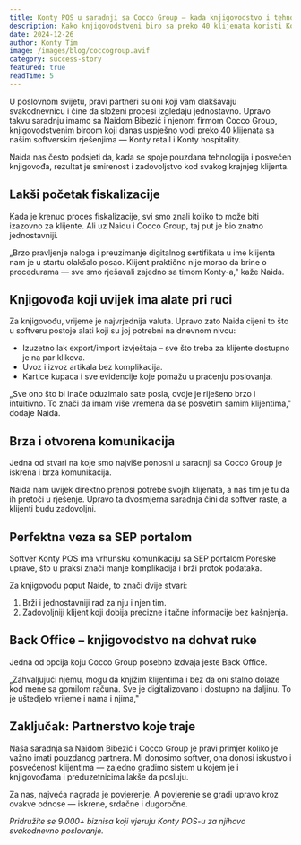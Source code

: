 ```yaml
---
title: Konty POS u saradnji sa Cocco Group — kada knjigovodstvo i tehnologija dišu zajedno
description: Kako knjigovodstveni biro sa preko 40 klijenata koristi Konty POS za jednostavniju fiskalizaciju, brži rad i zadovoljnije klijente.
date: 2024-12-26
author: Konty Tim
image: /images/blog/coccogroup.avif
category: success-story
featured: true
readTime: 5
---
```


U poslovnom svijetu, pravi partneri su oni koji vam olakšavaju svakodnevnicu i čine da složeni procesi izgledaju jednostavno. Upravo takvu saradnju imamo sa Naidom Bibezić i njenom firmom Cocco Group, knjigovodstvenim biroom koji danas uspješno vodi preko 40 klijenata sa našim softverskim rješenjima — Konty retail i Konty hospitality.

Naida nas često podsjeti da, kada se spoje pouzdana tehnologija i posvećen knjigovođa, rezultat je smirenost i zadovoljstvo kod svakog krajnjeg klijenta.

## Lakši početak fiskalizacije

Kada je krenuo proces fiskalizacije, svi smo znali koliko to može biti izazovno za klijente. Ali uz Naidu i Cocco Group, taj put je bio znatno jednostavniji.

„Brzo pravljenje naloga i preuzimanje digitalnog sertifikata u ime klijenta nam je u startu olakšalo posao. Klijent praktično nije morao da brine o procedurama — sve smo rješavali zajedno sa timom Konty-a," kaže Naida.

## Knjigovođa koji uvijek ima alate pri ruci

Za knjigovođu, vrijeme je najvrjednija valuta. Upravo zato Naida cijeni to što u softveru postoje alati koji su joj potrebni na dnevnom nivou:

- Izuzetno lak export/import izvještaja – sve što treba za klijente dostupno je na par klikova.
- Uvoz i izvoz artikala bez komplikacija.
- Kartice kupaca i sve evidencije koje pomažu u praćenju poslovanja.

„Sve ono što bi inače oduzimalo sate posla, ovdje je riješeno brzo i intuitivno. To znači da imam više vremena da se posvetim samim klijentima," dodaje Naida.

## Brza i otvorena komunikacija

Jedna od stvari na koje smo najviše ponosni u saradnji sa Cocco Group je iskrena i brza komunikacija.

Naida nam uvijek direktno prenosi potrebe svojih klijenata, a naš tim je tu da ih pretoči u rješenje. Upravo ta dvosmjerna saradnja čini da softver raste, a klijenti budu zadovoljni.

## Perfektna veza sa SEP portalom

Softver Konty POS ima vrhunsku komunikaciju sa SEP portalom Poreske uprave, što u praksi znači manje komplikacija i brži protok podataka.

Za knjigovođu poput Naide, to znači dvije stvari:

1. Brži i jednostavniji rad za nju i njen tim.
2. Zadovoljniji klijent koji dobija precizne i tačne informacije bez kašnjenja.

## Back Office – knjigovodstvo na dohvat ruke

Jedna od opcija koju Cocco Group posebno izdvaja jeste Back Office.

„Zahvaljujući njemu, mogu da knjižim klijentima i bez da oni stalno dolaze kod mene sa gomilom računa. Sve je digitalizovano i dostupno na daljinu. To je uštedjelo vrijeme i nama i njima,"

## Zaključak: Partnerstvo koje traje

Naša saradnja sa Naidom Bibezić i Cocco Group je pravi primjer koliko je važno imati pouzdanog partnera. Mi donosimo softver, ona donosi iskustvo i posvećenost klijentima — zajedno gradimo sistem u kojem je i knjigovođama i preduzetnicima lakše da posluju.

Za nas, najveća nagrada je povjerenje. A povjerenje se gradi upravo kroz ovakve odnose — iskrene, srdačne i dugoročne.

*Pridružite se 9.000+ biznisa koji vjeruju Konty POS-u za njihovo svakodnevno poslovanje.*
